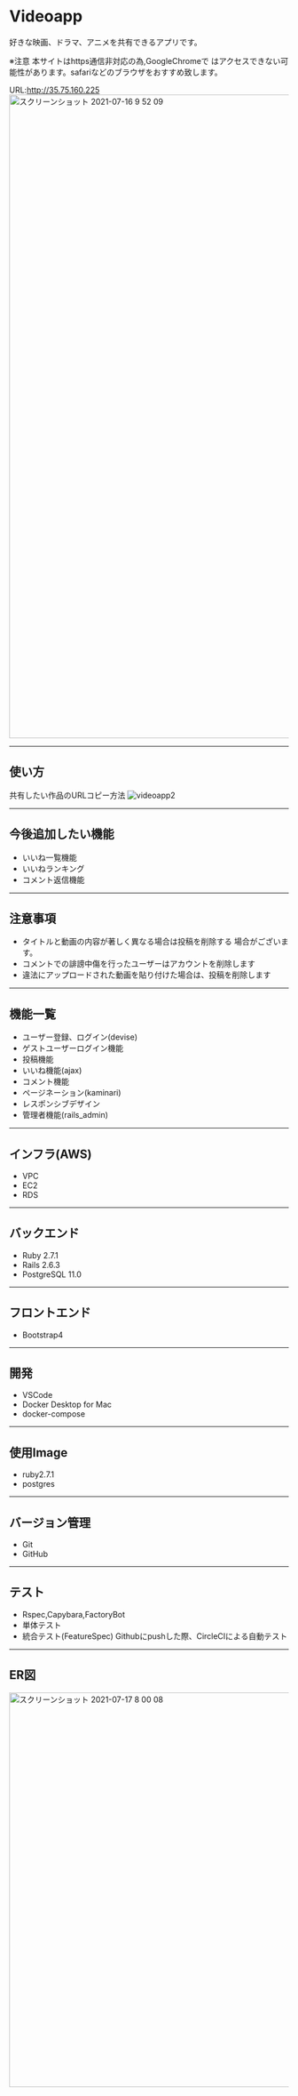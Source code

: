 # Videoapp

好きな映画、ドラマ、アニメを共有できるアプリです。  

※注意 本サイトはhttps通信非対応の為,GoogleChromeで   はアクセスできない可能性があります。safariなどのブラウザをおすすめ致します。

  URL:http://35.75.160.225
<img width="1158" alt="スクリーンショット 2021-07-16 9 52 09" src="https://user-images.githubusercontent.com/71161216/125875669-973f329d-31c0-4f98-85c5-9918668e910a.png">
***
## 使い方
共有したい作品のURLコピー方法
![videoapp2](https://user-images.githubusercontent.com/71161216/126582577-7baaafb8-f0cc-490d-8e5b-0a0821729b05.gif)
***
## 今後追加したい機能
* いいね一覧機能
* いいねランキング
* コメント返信機能
***
## 注意事項
 * タイトルと動画の内容が著しく異なる場合は投稿を削除する 場合がございます。
 * コメントでの誹謗中傷を行ったユーザーはアカウントを削除します
 * 違法にアップロードされた動画を貼り付けた場合は、投稿を削除します
***

## 機能一覧
 * ユーザー登録、ログイン(devise)
 * ゲストユーザーログイン機能
 * 投稿機能
 * いいね機能(ajax)
 * コメント機能
 * ページネーション(kaminari)
 * レスポンシブデザイン
 * 管理者機能(rails_admin)
 ***
## インフラ(AWS)
* VPC
* EC2
* RDS


***

## バックエンド
* Ruby 2.7.1
* Rails 2.6.3
* PostgreSQL 11.0
***
## フロントエンド
* Bootstrap4
***
## 開発
* VSCode
* Docker Desktop for Mac
* docker-compose
***
## 使用Image
* ruby2.7.1
* postgres
***

## バージョン管理
* Git
* GitHub
***
## テスト
* Rspec,Capybara,FactoryBot
* 単体テスト
* 統合テスト(FeatureSpec)
Githubにpushした際、CircleCIによる自動テスト
***
## ER図
<img width="710" alt="スクリーンショット 2021-07-17 8 00 08" src="https://user-images.githubusercontent.com/71161216/126020963-46cd94e4-ef14-41cd-b49b-da9da9797380.png">
